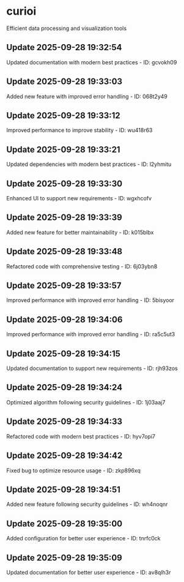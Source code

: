 # curioi
Efficient data processing and visualization tools

## Update 2025-09-28 19:32:54
Updated documentation with modern best practices - ID: gcvokh09


## Update 2025-09-28 19:33:03
Added new feature with improved error handling - ID: 068t2y49


## Update 2025-09-28 19:33:12
Improved performance to improve stability - ID: wu418r63


## Update 2025-09-28 19:33:21
Updated dependencies with modern best practices - ID: l2yhmitu


## Update 2025-09-28 19:33:30
Enhanced UI to support new requirements - ID: wgxhcofv


## Update 2025-09-28 19:33:39
Added new feature for better maintainability - ID: k015blbx


## Update 2025-09-28 19:33:48
Refactored code with comprehensive testing - ID: 6j03ybn8


## Update 2025-09-28 19:33:57
Improved performance with improved error handling - ID: 5bisyoor


## Update 2025-09-28 19:34:06
Improved performance with improved error handling - ID: ra5c5ut3


## Update 2025-09-28 19:34:15
Updated documentation to support new requirements - ID: rjh93zos


## Update 2025-09-28 19:34:24
Optimized algorithm following security guidelines - ID: 1j03aaj7


## Update 2025-09-28 19:34:33
Refactored code with modern best practices - ID: hyv7opi7


## Update 2025-09-28 19:34:42
Fixed bug to optimize resource usage - ID: zkp896xq


## Update 2025-09-28 19:34:51
Added new feature following security guidelines - ID: wh4noqnr


## Update 2025-09-28 19:35:00
Added configuration for better user experience - ID: tnrfc0ck


## Update 2025-09-28 19:35:09
Updated documentation for better user experience - ID: av8qlh3r

